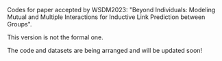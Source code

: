 Codes for paper accepted by WSDM2023: "Beyond Individuals: Modeling Mutual and Multiple Interactions for Inductive Link Prediction between Groups".

This version is not the formal one.

The code and datasets are being arranged and will be updated soon!